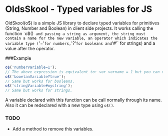 # OldsSkool - Typed variables for JS

OldSkool(o$) is a simple JS library to declare typed variables for primitives (String, Number and Boolean) in client side projects.
It works calling the function `o$()` and passing a string as argument, the string must contain a name for the new variable, an operator which indicates the variable type (`'='` for numbers, `'?'` for booleans and `'#'` for strings) and a value after the operator. 

###Example
```javascript
o$('numberVariable=1');
// The above expression is equivalent to: var varname = 1 but you can only assign numbers to it.
o$('booelanVariable?true');
// Same but works for booleans.
o$('stringVariable#mystring');
// Same but works for strings.
```
A variable declared with this function can be call normally through its name. Also it can be redeclared with a new type using `o$()`.
### TODO
- Add a method to remove this variables.

